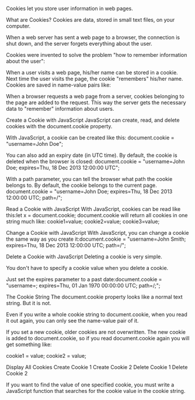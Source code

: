 Cookies let you store user information in web pages.

What are Cookies?
Cookies are data, stored in small text files, on your computer.

When a web server has sent a web page to a browser, the connection is shut down, and the server forgets everything about the user.

Cookies were invented to solve the problem "how to remember information about the user":

When a user visits a web page, his/her name can be stored in a cookie.
Next time the user visits the page, the cookie "remembers" his/her name.
Cookies are saved in name-value pairs like:

When a browser requests a web page from a server, cookies belonging to the page are added to the request. This way the server gets the necessary data to "remember" information about users.

Create a Cookie with JavaScript
JavaScript can create, read, and delete cookies with the document.cookie property.

With JavaScript, a cookie can be created like this: document.cookie = "username=John Doe";

You can also add an expiry date (in UTC time). By default, the cookie is deleted when the browser is closed: document.cookie = "username=John Doe; expires=Thu, 18 Dec 2013 12:00:00 UTC";

With a path parameter, you can tell the browser what path the cookie belongs to. By default, the cookie belongs to the current page. document.cookie = "username=John Doe; expires=Thu, 18 Dec 2013 12:00:00 UTC; path=/";

Read a Cookie with JavaScript
With JavaScript, cookies can be read like this:let x = document.cookie;
document.cookie will return all cookies in one string much like: cookie1=value; cookie2=value; cookie3=value;

Change a Cookie with JavaScript
With JavaScript, you can change a cookie the same way as you create it:document.cookie = "username=John Smith; expires=Thu, 18 Dec 2013 12:00:00 UTC; path=/";

Delete a Cookie with JavaScript
Deleting a cookie is very simple.

You don't have to specify a cookie value when you delete a cookie.

Just set the expires parameter to a past date:document.cookie = "username=; expires=Thu, 01 Jan 1970 00:00:00 UTC; path=/;";

The Cookie String
The document.cookie property looks like a normal text string. But it is not.

Even if you write a whole cookie string to document.cookie, when you read it out again, you can only see the name-value pair of it.

If you set a new cookie, older cookies are not overwritten. The new cookie is added to document.cookie, so if you read document.cookie again you will get something like:

cookie1 = value; cookie2 = value;

Display All Cookies  Create Cookie 1  Create Cookie 2 Delete Cookie 1  Delete Cookie 2

If you want to find the value of one specified cookie, you must write a JavaScript function that searches for the cookie value in the cookie string.

